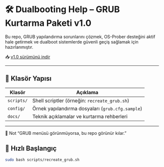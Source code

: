 # 🛠️ Dualbooting Help – GRUB Kurtarma Paketi v1.0

Bu repo, GRUB yapılandırma sorunlarını çözmek, OS-Prober desteğini aktif hale getirmek ve dualboot sistemlerde güvenli geçiş sağlamak için hazırlanmıştır.

📥 [v1.0 sürümünü indir](https://github.com/eneskose-dualbooter/dualbooting-help/releases/tag/v1.0)

---

## 📁 Klasör Yapısı

| Klasör | Açıklama |
|--------|----------|
| `scripts/` | Shell scriptler (örneğin: `recreate_grub.sh`) |
| `config/` | Örnek yapılandırma dosyaları (`grub.cfg.sample`) |
| `docs/` | Teknik açıklamalar ve kurtarma rehberleri |

---
🧠 Not
“GRUB menüsü görünmüyorsa, bu repo görünür kılar.”


## 🚀 Hızlı Başlangıç

```bash
sudo bash scripts/recreate_grub.sh




